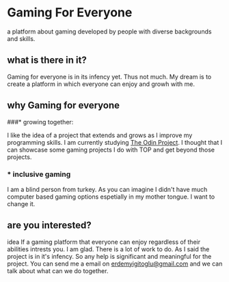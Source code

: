 # Gaming For Everyone

a platform about gaming developed by people with diverse backgrounds and skills.

## what is there in it?   

Gaming for everyone is in its infency yet. Thus not much. My dream is to create a platform in which everyone can enjoy and growh with me. 

## why Gaming for everyone

###* growing together: 

I like the idea of a project that extends and grows as I improve my programming skills. I am currently studying [The Odin Project](https://www.theodinproject.com/). I thought that I can showcase some gaming projects I do with TOP and get beyond those projects.

### * inclusive gaming

I am a blind person from turkey. As you can imagine I didn't have much computer based gaming options espetially in my mother tongue. I want to change it.

## are you interested?

idea If a gaming platform that everyone can enjoy regardless of their abilities intrests you. I am glad. There is a lot of work to do. As I said the project is in it's infency. So any help is significant and meaningful for the project. You can send me a email on erdemyigitoglu@gmail.com and we can talk about what can we do together. 
 